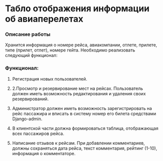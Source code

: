 # Табло отображения информации об авиаперелетах

### Описание работы
Хранится информация о номере рейса, авиакомпании, отлете, прилете, типе
(прилет, отлет), номере гейта.
Необходимо реализовать следующий функционал:

### Функционал:

1. Регистрация новых пользователей.

2. 2.Просмотр и резервирование мест на рейсах. Пользователь должен иметь
возможность редактирования и удаления своих резервирований.

3. Администратор должен иметь возможность зарегистрировать на рейс
пассажира и вписать в систему номер его билета средствами Django-admin.

4. В клиентской части должна формироваться таблица, отображающая всех
пассажиров рейса.

5. Написание отзывов к рейсам. При добавлении комментариев, должны
сохраняться дата рейса, текст комментария, рейтинг (1-10), информация о
комментаторе.